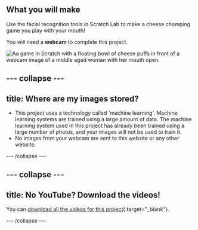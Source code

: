 ## What you will make

Use the facial recognition tools in Scratch Lab to make a cheese chomping game you play with your mouth! 

You will need a **webcam** to complete this project.

![Aa game in Scratch with a floating bowl of cheese puffs in front of a webcam image of a middle aged woman with her mouth open.](images/whatyouwillmake.png)

--- collapse ---
---
title: Where are my images stored?
---

- This project uses a technology called 'machine learning'. Machine learning systems are trained using a large amount of data﻿. The machine learning system used in this project has already been trained using a large number of photos, and your images will not be used to train it.
- No images from your webcam are sent to this website or any other website.


--- /collapse ---

--- collapse ---
---
title: No YouTube? Download the videos!
---

You can [download all the videos for this project](https://rpf.io/p/en/chomp-the-cheese-go){:target="_blank"}. 


--- /collapse ---